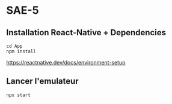# SAE-5

## Installation React-Native + Dependencies
```
cd App
npm install
```

https://reactnative.dev/docs/environment-setup


## Lancer l'emulateur
```
npx start
```
